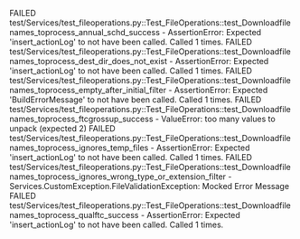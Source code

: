 FAILED test/Services/test_fileoperations.py::Test_FileOperations::test_Downloadfilenames_toprocess_annual_schd_success - AssertionError: Expected 'insert_actionLog' to not have been called. Called 1 times.
FAILED test/Services/test_fileoperations.py::Test_FileOperations::test_Downloadfilenames_toprocess_dest_dir_does_not_exist - AssertionError: Expected 'insert_actionLog' to not have been called. Called 1 times.
FAILED test/Services/test_fileoperations.py::Test_FileOperations::test_Downloadfilenames_toprocess_empty_after_initial_filter - AssertionError: Expected 'BuildErrorMessage' to not have been called. Called 1 times.
FAILED test/Services/test_fileoperations.py::Test_FileOperations::test_Downloadfilenames_toprocess_ftcgrossup_success - ValueError: too many values to unpack (expected 2)
FAILED test/Services/test_fileoperations.py::Test_FileOperations::test_Downloadfilenames_toprocess_ignores_temp_files - AssertionError: Expected 'insert_actionLog' to not have been called. Called 1 times.
FAILED test/Services/test_fileoperations.py::Test_FileOperations::test_Downloadfilenames_toprocess_ignores_wrong_type_or_extension_filter - Services.CustomException.FileValidationException: Mocked Error Message
FAILED test/Services/test_fileoperations.py::Test_FileOperations::test_Downloadfilenames_toprocess_qualftc_success - AssertionError: Expected 'insert_actionLog' to not have been called. Called 1 times.
